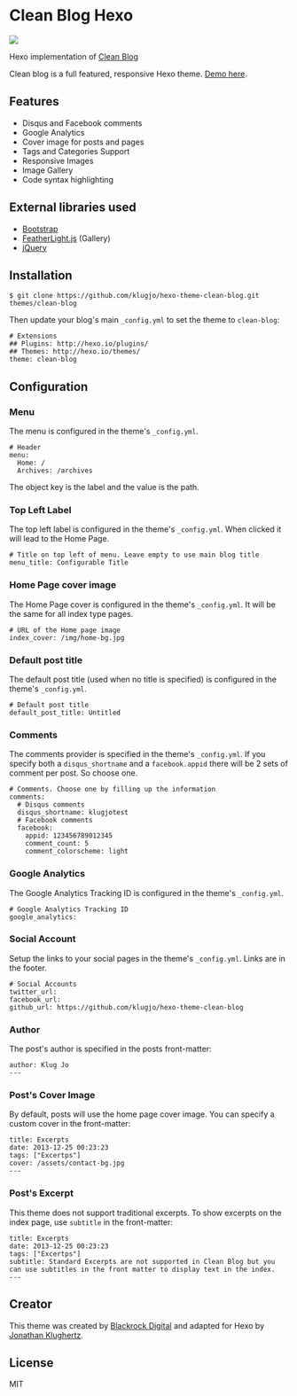 # Clean Blog Hexo

![](http://www.codeblocq.com/img/hexo-theme-thumbnail/CleanBlog.png)

Hexo implementation of [Clean Blog](http://blackrockdigital.github.io/startbootstrap-clean-blog/index.html)

Clean blog is a full featured, responsive Hexo theme. [Demo here](http://www.codeblocq.com/assets/projects/hexo-theme-clean-blog/).

## Features

- Disqus and Facebook comments
- Google Analytics
- Cover image for posts and pages
- Tags and Categories Support
- Responsive Images
- Image Gallery
- Code syntax highlighting

## External libraries used

- [Bootstrap](http://getbootstrap.com/css/)
- [FeatherLight.js](http://noelboss.github.io/featherlight/) (Gallery)
- [jQuery](https://jquery.com/)

## Installation

```
$ git clone https://github.com/klugjo/hexo-theme-clean-blog.git themes/clean-blog
```

Then update your blog's main `_config.yml` to set the theme to `clean-blog`:

```
# Extensions
## Plugins: http://hexo.io/plugins/
## Themes: http://hexo.io/themes/
theme: clean-blog
```

## Configuration

### Menu

The menu is configured in the theme's `_config.yml`.

```
# Header
menu:
  Home: /
  Archives: /archives
```

The object key is the label and the value is the path.

### Top Left Label

The top left label is configured in the theme's `_config.yml`. When clicked it will lead to the Home Page.

```
# Title on top left of menu. Leave empty to use main blog title
menu_title: Configurable Title
```

### Home Page cover image

The Home Page cover is configured in the theme's `_config.yml`. It will be the same for all index type pages.

```
# URL of the Home page image
index_cover: /img/home-bg.jpg
```

### Default post title

The default post title (used when no title is specified) is configured in the theme's `_config.yml`.

```
# Default post title
default_post_title: Untitled
```

### Comments

The comments provider is specified in the theme's `_config.yml`. If you specify both a `disqus_shortname` and a `facebook.appid` there will be 2 sets of comment per post. So choose one.

```
# Comments. Choose one by filling up the information
comments:
  # Disqus comments
  disqus_shortname: klugjotest
  # Facebook comments
  facebook:
    appid: 123456789012345
    comment_count: 5
    comment_colorscheme: light
```

### Google Analytics

The Google Analytics Tracking ID is configured in the theme's `_config.yml`.

```
# Google Analytics Tracking ID
google_analytics:
```

### Social Account

Setup the links to your social pages in the theme's `_config.yml`. Links are in the footer.

```
# Social Accounts
twitter_url:
facebook_url:
github_url: https://github.com/klugjo/hexo-theme-clean-blog
```

### Author

The post's author is specified in the posts front-matter:

```
author: Klug Jo
---
```

### Post's Cover Image

By default, posts will use the home page cover image. You can specify a custom cover in the front-matter:

```
title: Excerpts
date: 2013-12-25 00:23:23
tags: ["Excertps"]
cover: /assets/contact-bg.jpg
---
```

### Post's Excerpt

This theme does not support traditional excerpts. To show excerpts on the index page, use `subtitle` in the front-matter:

```
title: Excerpts
date: 2013-12-25 00:23:23
tags: ["Excertps"]
subtitle: Standard Excerpts are not supported in Clean Blog but you can use subtitles in the front matter to display text in the index.
---

```


## Creator

This theme was created by [Blackrock Digital](https://github.com/BlackrockDigital) and adapted for Hexo by [Jonathan Klughertz](http://www.codeblocq.com/).

## License

MIT
